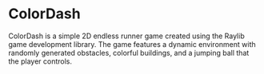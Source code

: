 # ColorDash
ColorDash is a simple 2D endless runner game created using the Raylib game development library. The game features a dynamic environment with randomly generated obstacles, colorful buildings, and a jumping ball that the player controls.
